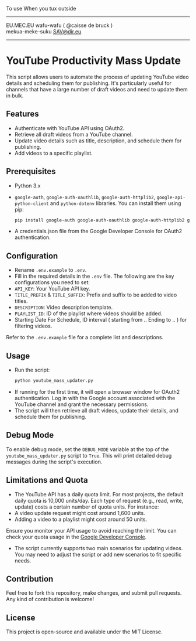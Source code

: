 To use When you tux outside<br>
___________________________________
EU.MEC.EU wafu-wafu ( @caisse de bruck )<br>
mekua-meke-suku SAV@dir.eu
____________________________________

# YouTube Productivity Mass Update

This script allows users to automate the process of updating YouTube video details and scheduling them for publishing. It's particularly useful for channels that have a large number of draft videos and need to update them in bulk.

## Features

- Authenticate with YouTube API using OAuth2.
- Retrieve all draft videos from a YouTube channel.
- Update video details such as title, description, and schedule them for publishing.
- Add videos to a specific playlist.

## Prerequisites

- Python 3.x
- `google-auth`, `google-auth-oauthlib`, `google-auth-httplib2`, `google-api-python-client` and `python-dotenv` libraries. You can install them using pip:

  ```bash
  pip install google-auth google-auth-oauthlib google-auth-httplib2 google-api-python-client python-dotenv
- A credentials.json file from the Google Developer Console for OAuth2 authentication.

  
## Configuration
- Rename `.env.example` to `.env`.
- Fill in the required details in the `.env` file. The following are the key configurations you need to set:
- `API_KEY`: Your YouTube API key.
- `TITLE_PREFIX` & `TITLE_SUFFIX`: Prefix and suffix to be added to video titles.
- `DESCRIPTION`: Video description template.
- `PLAYLIST_ID`: ID of the playlist where videos should be added.
- Starting Date For Schedule, ID interval ( starting from .. Ending to .. ) for filtering videos.

Refer to the `.env.example` file for a complete list and descriptions.


## Usage
- Run the script:
  ```bash
  python youtube_mass_updater.py
- If running for the first time, it will open a browser window for OAuth2 authentication. Log in with the Google account associated with the YouTube channel and grant the necessary permissions.
- The script will then retrieve all draft videos, update their details, and schedule them for publishing.

## Debug Mode
To enable debug mode, set the `DEBUG_MODE` variable at the top of the `youtube_mass_updater.py` script to `True`. This will print detailed debug messages during the script's execution.

## Limitations and Quota
- The YouTube API has a daily quota limit. For most projects, the default daily quota is 10,000 units/day. Each type of request (e.g., read, write, update) costs a certain number of quota units. For instance:
- A video update request might cost around 1,600 units.
- Adding a video to a playlist might cost around 50 units.

Ensure you monitor your API usage to avoid reaching the limit. You can check your quota usage in the [Google Developer Console](https://console.developers.google.com/).

- The script currently supports two main scenarios for updating videos. You may need to adjust the script or add new scenarios to fit specific needs.

## Contribution
Feel free to fork this repository, make changes, and submit pull requests. Any kind of contribution is welcome!

## License
This project is open-source and available under the MIT License.
